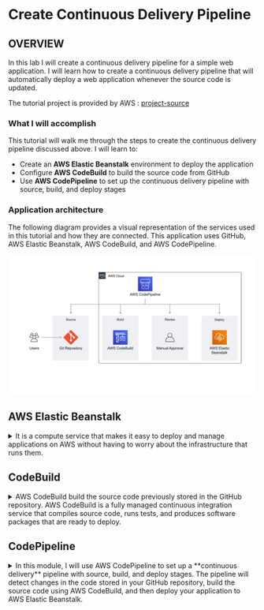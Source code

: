 # Create Continuous Delivery Pipeline

## OVERVIEW

In this lab I will create a continuous delivery pipeline for a simple web application. 
I will learn how to create a continuous delivery pipeline that will automatically deploy a web application whenever the source code is updated.

The tutorial project is provided by AWS : [project-source](https://aws.amazon.com/getting-started/hands-on/create-continuous-delivery-pipeline/)

### What I will accomplish

This tutorial will walk me through the steps to create the continuous delivery pipeline discussed above. I will learn to:

- Create an **AWS Elastic Beanstalk** environment to deploy the application
- Configure **AWS CodeBuild** to build the source code from GitHub
- Use **AWS CodePipeline** to set up the continuous delivery pipeline with source, build, and deploy stages

### Application architecture

The following diagram provides a visual representation of the services used in this tutorial and how they are connected. This application uses GitHub, AWS Elastic Beanstalk, AWS CodeBuild, and AWS CodePipeline.

![project-architecture](/hands_on_2/resources/project_architecture.png)

## AWS Elastic Beanstalk 
<details>
<summary>It is a compute service that makes it easy to deploy and manage applications on AWS without having to worry about the infrastructure that runs them.</summary>

Elastic Beanstalk supports a wide range of application configurations, which can make it challenging to manage using Terraform. AWS provides a helpful [guide](https://docs.aws.amazon.com/elasticbeanstalk/latest/dg/command-options-general.html) that covers the general options for all environments.

> [!IMPORTANT]
> Due to the security policies of AWS, Elastic Beanstalk does not create instance profile role automatically now for new accounts. You need to manually create an instance profile and add the managed policies of AWSElasticBeanstalkWebTier in it. 
The next guide could be helpful : [Elastic Beanstalk instance profile](https://docs.aws.amazon.com/elasticbeanstalk/latest/dg/concepts-roles-instance.html).

### Key concepts

- **AWS Elastic Beanstalk -** A service that makes it easy to deploy your application on AWS. You simply upload your code and Elastic Beanstalk deploys, manages, and scales your application.
- **Environment -** Collection of AWS resources provisioned by Elastic Beanstalk that are used to run your application.
- **EC2 instance -** Virtual server in the cloud. Elastic Beanstalk will provision one or more Amazon EC2 instances when creating an environment.
- **Web server -** Software that uses the HTTP protocol to serve content over the Internet. It is used to store, process, and deliver web pages.
    - ![](/hands_on_2/resources/web_env_tier_architecture.png)
- **Platform —** Combination of operating system, programming language runtime, web server, application server, and Elastic Beanstalk components. Your application runs using the components provided by a platform.

- **Deployment modes -**  There are two deployments modes in Elastic Beanstalk:
    - Single Instance - It's great for dev purposes, and this lab will utilize it.
        - ![](/hands_on_2/resources/single_instance_deployment_type.png)
    - High availability with load balancer - Ideal for production environments with scalability and availability.

### Terraform notes

- ***solution_stack_name** defines the platform as terraform argument*
    - solution_stack_name - A solution stack to base your Template off of. Example stacks can be found in the Amazon API documentation

    > [!WARNING]
    > **ERROR** *The EC2 instances failed to communicate with AWS Elastic Beanstalk, either because of configuration problems with the VPC or a failed EC2 instance. Check your VPC configuration and try launching the environment again.* 

- Enable these VPC arguments: `enable_dns_support` and `enable_dns_hostnames`, to avoid the next **error**:
This error is quite tricky; I discovered that the problem was related to the route table. The subnet had been associated with the main route table (the default one created by AWS) instead of the route table that was defined in `network.tf`.
The default route table did not have the internet gateway attached. You have a couple of alternatives to resolve this issue:
    - Attach the `internet gateway` to the main `route table`.
    - Or associate the subnet with the `route table` created within `network.tf` :
        ```
            resource "aws_route_table_association" "main_association" {
                subnet_id      = aws_subnet.my_subnet.id
                route_table_id = aws_route_table.my_route_table.id
            }
        ```

</details>

## CodeBuild

<details>
<summary>AWS CodeBuild build the source code previously stored in the GitHub repository. AWS CodeBuild is a fully managed continuous integration service that compiles source code, runs tests, and produces software packages that are ready to deploy.</summary>

[GitHub repository](https://github.com/keffren/aws-elastic-beanstalk-express-js-sample)

### Key concepts

- **Build process —** Process that converts source code files into an executable software artifact. It may include the following steps: compiling source code, running tests, and packaging software for deployment.

- **Continuous integration —** Software development practice of regularly pushing changes to a hosted repository, after which automated builds and tests are run.

- **Build environment —** Represents a combination of the operating system, programming language runtime, and tools that CodeBuild uses to run a build.

- **Buildspec —** Collection of build commands and related settings, in YAML format, that CodeBuild uses to run a build.

- **Build Project —** Includes information about how to run a build, including where to get the source code, which build environment to use, which build commands to run, and where to store the build output.

- **OAuth —** Open protocol for secure authorization. OAuth enables you to connect your GitHub account to third-party applications, including AWS CodeBuild.

- **Artifact -** refers to the output generated during the build process of a project. These artifacts are the files created as a result of compiling your source code. Artifacts can include binary files, libraries, executables, and other products produced during the compilation.

### Terraform notes

- `service_role` - (**Required**) Amazon Resource Name (ARN) of the AWS Identity and Access Management (IAM) role that enables AWS CodeBuild to interact with dependent AWS services on behalf of the AWS account.

</details>

## CodePipeline

<details>
<summary>In this module, I will use AWS CodePipeline to set up a **continuous delivery** pipeline with source, build, and deploy stages. The pipeline will detect changes in the code stored in your GitHub repository, build the source code using AWS CodeBuild, and then deploy your application to AWS Elastic Beanstalk.</summary>

## Key concepts

- **Continuous delivery** — Software development practice that allows developers to release software more quickly by automating the build, test, and deploy processes.

- **Pipeline —** Workflow model that describes how software changes go through the release process. Each pipeline is made up of a series of stages.

- **Stage —** Logical division of a pipeline, where actions are performed. A stage might be a build stage, where the source code is built and tests are run. It can also be a deployment stage, where code is deployed to runtime environments.

- **Action —** Set of tasks performed in a stage of the pipeline. For example, a source action can start a pipeline when source code is updated, and a deploy action can deploy code to a compute service like AWS Elastic Beanstalk.

## Terraform notes

- *How Can we know the stage structure?*
    - [CodePipeline-structure](https://docs.aws.amazon.com/codepipeline/latest/userguide/reference-pipeline-structure.html)
- `artifact_store` - **(Required)** One or more artifact_store blocks.
    - `location` - **(Required)** The location where AWS CodePipeline stores artifacts for a pipeline; **currently only S3 is supported**. So it must be a S3 bucket created.
- Adding a GitHub version 1 source action
    - `OAuthToken` - (**Required**) Represents the GitHub authentication token that allows CodePipeline to perform operations on your GitHub repository. **This will be stored as a secret in AWS Secrets Manager**.
- *How Can we retrieve a secret from AWS Secret Manager using Terraform?*
    ```
    data "aws_secretsmanager_secret_version" "example_secret" {
        secret_id     = "your-secret-name"
        version_stage = "AWSCURRENT"
    }
    ```

</details>
